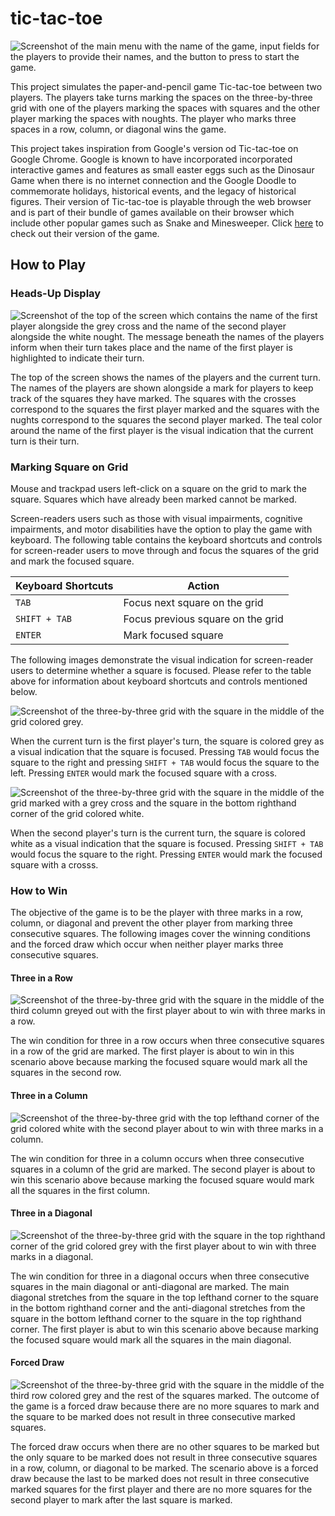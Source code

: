 # tic-tac-toe

![Screenshot of the main menu with the name of the game, input fields for the players to provide their names, and the button to press to start the game.](images/main-menu.png)

This project simulates the paper-and-pencil game Tic-tac-toe between two players. The players take turns marking the spaces on the three-by-three grid with one of the players marking the spaces with squares and the other player marking the spaces with noughts. The player who marks three spaces in a row, column, or diagonal wins the game.

This project takes inspiration from Google's version od Tic-tac-toe on Google Chrome. Google is known to have incorporated incorporated interactive games and features as small easter eggs such as the Dinosaur Game when there is no internet connection and the Google Doodle to commemorate holidays, historical events, and the legacy of historical figures. Their version of Tic-tac-toe is playable through the web browser and is part of their bundle of games available on their browser which include other popular games such as Snake and Minesweeper. Click [here](https://www.google.com/search?q=tic+tac+toe&oq=Tic+Tac+Toe&gs_lcrp=EgZjaHJvbWUqDggAEEUYJxg7GIAEGIoFMg4IABBFGCcYOxiABBiKBTIGCAEQRRhAMgwIAhAAGEMYgAQYigUyDwgDEAAYQxixAxiABBiKBTIMCAQQABhDGIAEGIoFMgYIBRBFGDwyBggGEEUYPDIGCAcQRRg80gEINDQ1MmowajSoAgCwAgE&sourceid=chrome&ie=UTF-8) to check out their version of the game.

## How to Play

### Heads-Up Display

![Screenshot of the top of the screen which contains the name of the first player alongside the grey cross and the name of the second player alongside the white nought. The message beneath the names of the players inform when their turn takes place and the name of the first player is highlighted to indicate their turn.](images/turn.png)

The top of the screen shows the names of the players and the current turn. The names of the players are shown alongside a mark for players to keep track of the squares they have marked. The squares with the crosses correspond to the squares the first player marked  and the squares with the nughts correspond to the squares the second player marked. The teal color around the name of the first player is the visual indication that the current turn is their turn.

### Marking Square on Grid

Mouse and trackpad users left-click on a square on the grid to mark the square. Squares which have already been marked cannot be marked.

Screen-readers users such as those with visual impairments, cognitive impairments, and motor disabilities have the option to play the game with keyboard. The following table contains the keyboard shortcuts and controls for screen-reader users to move through and focus the squares of the grid and mark the focused square.

| Keyboard Shortcuts | Action |
| -------------- | ------ |
| ```TAB```      | Focus next square on the grid
| ```SHIFT + TAB``` | Focus previous square on the grid
| ```ENTER``` | Mark focused square

The following images demonstrate the visual indication for screen-reader users to determine whether a square is focused. Please refer to the table above for information about keyboard shortcuts and controls mentioned below.

![Screenshot of the three-by-three grid with the square in the middle of the grid colored grey.](images/grey-focused.png)

When the current turn is the first player's turn, the square is colored grey as a visual indication that the square is focused. Pressing ```TAB``` would focus the square to the right and pressing ```SHIFT + TAB``` would focus the square to the left. Pressing ```ENTER``` would mark the focused square with a cross.

![Screenshot of the three-by-three grid with the square in the middle of the grid marked with a grey cross and the square in the bottom righthand corner of the grid colored white.](images/white-focused.png)

When the second player's turn is the current turn, the square is colored white as a visual indication that the square is focused. Pressing ```SHIFT + TAB``` would focus the square to the right. Pressing ```ENTER``` would mark the focused square with a crosss.

### How to Win

The objective of the game is to be the player with three marks in a row, column, or diagonal and prevent the other player from marking three consecutive squares. The following images cover the winning conditions and the forced draw which occur when neither player marks three consecutive squares.

#### Three in a Row
![Screenshot of the three-by-three grid with the square in the middle of the third column greyed out with the first player about to win with three marks in a row.](images/three-in-row.png)

The win condition for three in a row occurs when three consecutive squares in a row of the grid are marked. The first player is about to win in this scenario above because marking the focused square would mark all the squares in the second row.

#### Three in a Column
![Screenshot of the three-by-three grid with the top lefthand corner of the grid colored white with the second player about to win with three marks in a column.](images/three-in-column.png)

The win condition for three in a column occurs when three consecutive squares in a column of the grid are marked. The second player is about to win this scenario above because marking the focused square would mark all the squares in the first column.

#### Three in a Diagonal
![Screenshot of the three-by-three grid with the square in the top righthand corner of the grid colored grey with the first player about to win with three marks in a diagonal.](images/three-in-diagonal.png)

The win condition for three in a diagonal occurs when three consecutive squares in the main diagonal or anti-diagonal are marked. The main diagonal stretches from the square in the top lefthand corner to the square in the bottom righthand corner and the anti-diagonal stretches from the square in the bottom lefthand corner to the square in the top righthand corner. The first player is abut to win this scenario above because marking the focused square would mark all the squares in the main diagonal.

#### Forced Draw
![Screenshot of the three-by-three grid with the square in the middle of the third row colored grey and the rest of the squares marked. The outcome of the game is a forced draw because there are no more squares to mark and the square to be marked does not result in three consecutive marked squares.](images/tie.png)

The forced draw occurs when there are no other squares to be marked but the only square to be marked does not result in three consecutive squares in a row, column, or diagonal to be marked. The scenario above is a forced draw because the last to be marked does not result in three consecutive marked squares for the first player and there are no more squares for the second player to mark after the last square is marked.